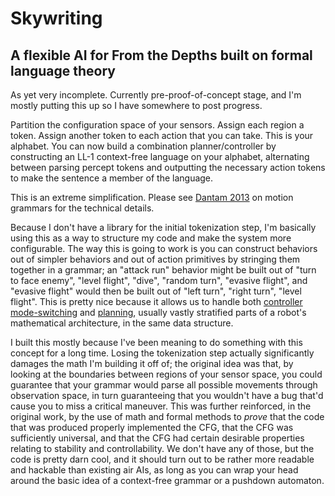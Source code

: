 # Skywriting

## A flexible AI for From the Depths built on formal language theory

As yet very incomplete. Currently pre-proof-of-concept stage, and I'm mostly putting this up so I have somewhere to post progress.

Partition the configuration space of your sensors. Assign each region a token. Assign another token to each action that you can take. This is your alphabet. You can now build a combination planner/controller by constructing an LL-1 context-free language on your alphabet, alternating between parsing percept tokens and outputting the necessary action tokens to make the sentence a member of the language.

This is an extreme simplification. Please see [Dantam 2013](http://www.golems.org/papers/dantam2013motion.pdf) on motion grammars for the technical details.

Because I don't have a library for the initial tokenization step, I'm basically using this as a way to structure my code and make the system more configurable. The way this is going to work is you can construct behaviors out of simpler behaviors and out of action primitives by stringing them together in a grammar; an "attack run" behavior might be built out of "turn to face enemy", "level flight", "dive", "random turn", "evasive flight", and "evasive flight" would then be built out of "left turn", "right turn", "level flight". This is pretty nice because it allows us to handle both [controller mode-switching](https://en.wikipedia.org/wiki/Gain_scheduling) and [planning](https://en.wikipedia.org/wiki/Automated_planning_and_scheduling), usually vastly stratified parts of a robot's mathematical architecture, in the same data structure.

I built this mostly because I've been meaning to do something with this concept for a long time. Losing the tokenization step actually significantly damages the math I'm building it off of; the original idea was that, by looking at the boundaries between regions of your sensor space, you could guarantee that your grammar would parse all possible movements through observation space, in turn guaranteeing that you wouldn't have a bug that'd cause you to miss a critical maneuver. This was further reinforced, in the original work, by the use of math and formal methods to *prove* that the code that was produced properly implemented the CFG, that the CFG was sufficiently universal, and that the CFG had certain desirable properties relating to stability and controllability. We don't have any of those, but the code is pretty darn cool, and it should turn out to be rather more readable and hackable than existing air AIs, as long as you can wrap your head around the basic idea of a context-free grammar or a pushdown automaton.
